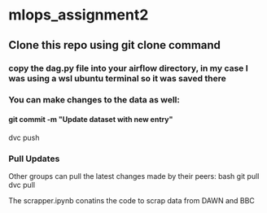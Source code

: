 # mlops_assignment2

## Clone this repo using git clone command
### copy the dag.py file into your airflow directory, in my case I was using a wsl ubuntu terminal so it was saved there
### You can make changes to the data as well:
#### git commit -m "Update dataset with new entry"
dvc push

### Pull Updates
Other groups can pull the latest changes made by their peers:
bash
git pull
dvc pull

The scrapper.ipynb conatins the code to scrap data from DAWN and BBC
